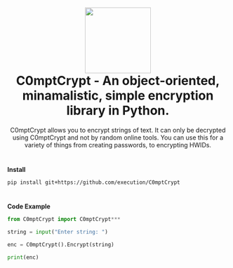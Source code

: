 <h1 align="center">
	<img src="https://www.nicepng.com/png/full/395-3955868_security-shield-lock-icon.png" width="150px"><br>
    C0mptCrypt - An object-oriented, minamalistic, simple encryption library in Python.
</h1>
<p align="center">
    C0mptCrypt allows you to encrypt strings of text. It can only be decrypted using C0mptCrypt and not by random online tools. You can use this for a variety of things from creating passwords, to encrypting HWIDs.
</p>

<h1></h1>

**Install**

```
pip install git+https://github.com/execution/C0mptCrypt
```

<h1></h1>

**Code Example**

```python
from C0mptCrypt import C0mptCrypt***

string = input("Enter string: ")

enc = C0mptCrypt().Encrypt(string)

print(enc)
```
